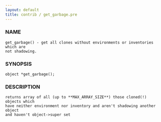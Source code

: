 ```yaml
---
layout: default
title: contrib / get_garbage.pre
---
```


### NAME

    get_garbage() - get all clones without environments or inventories which are
    not shadowing.

### SYNOPSIS

    object *get_garbage();

### DESCRIPTION

    returns array of all (up to **MAX_ARRAY_SIZE**) those cloned(!) objects which
    have neither environment nor inventory and aren't shadowing another object
    and haven't object->super set
